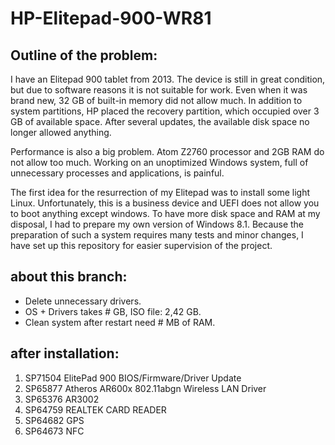 # HP-Elitepad-900-WR81

## Outline of the problem:

I have an Elitepad 900 tablet from 2013. The device is still in great condition, but due to software reasons it is not suitable for work. Even when it was brand new, 32 GB of built-in memory did not allow much. In addition to system partitions, HP placed the recovery partition, which occupied over 3 GB of available space. After several updates, the available disk space no longer allowed anything.

Performance is also a big problem. Atom Z2760 processor and 2GB RAM do not allow too much. Working on an unoptimized Windows system, full of unnecessary processes and applications, is painful.

The first idea for the resurrection of my Elitepad was to install some light Linux. Unfortunately, this is a business device and UEFI does not allow you to boot anything except windows. To have more disk space and RAM at my disposal, I had to prepare my own version of Windows 8.1. Because the preparation of such a system requires many tests and minor changes, I have set up this repository for easier supervision of the project.

## about this branch:

* Delete unnecessary drivers.
* OS + Drivers takes # GB, ISO file: 2,42 GB.
* Clean system after restart need # MB of RAM.


## after installation:

1. SP71504 ElitePad 900 BIOS/Firmware/Driver Update
2. SP65877 Atheros AR600x 802.11abgn Wireless LAN Driver
3. SP65376 AR3002
4. SP64759 REALTEK CARD READER
5. SP64682 GPS
6. SP64673 NFC
